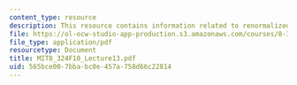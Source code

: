 ```yaml
---
content_type: resource
description: This resource contains information related to renormalized lagrangian.
file: https://ol-ocw-studio-app-production.s3.amazonaws.com/courses/8-324-relativistic-quantum-field-theory-ii-fall-2010/565bce007bbabc0e457a758d66c22814_MIT8_324F10_Lecture13.pdf
file_type: application/pdf
resourcetype: Document
title: MIT8_324F10_Lecture13.pdf
uid: 565bce00-7bba-bc0e-457a-758d66c22814
---
```

